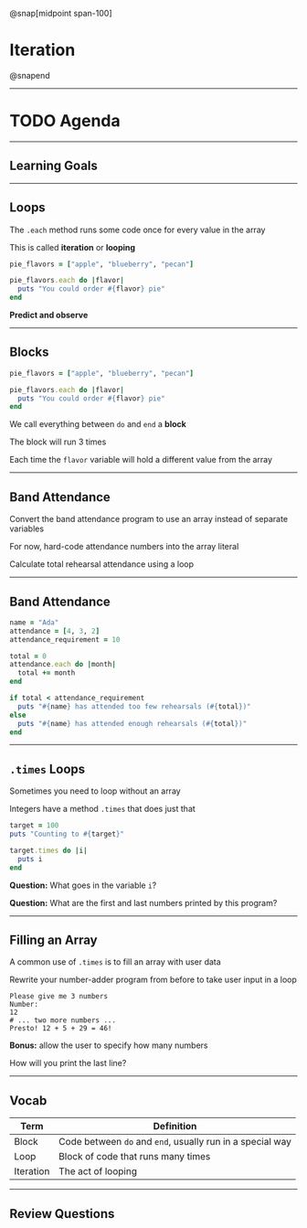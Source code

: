 @snap[midpoint span-100]

# Iteration

@snapend

---

# TODO Agenda

---

## Learning Goals

---

## Loops

The `.each` method runs some code once for every value in the array

This is called **iteration** or **looping**

```ruby zoom-12
pie_flavors = ["apple", "blueberry", "pecan"]

pie_flavors.each do |flavor|
  puts "You could order #{flavor} pie"
end
```

**Predict and observe**

---

## Blocks

```ruby zoom-12
pie_flavors = ["apple", "blueberry", "pecan"]

pie_flavors.each do |flavor|
  puts "You could order #{flavor} pie"
end
```

We call everything between `do` and `end` a **block**

The block will run 3 times

Each time the `flavor` variable will hold a different value from the array

---

## Band Attendance

Convert the band attendance program to use an array instead of separate variables

For now, hard-code attendance numbers into the array literal

Calculate total rehearsal attendance using a loop

---

## Band Attendance

```ruby zoom-12
name = "Ada"
attendance = [4, 3, 2]
attendance_requirement = 10

total = 0
attendance.each do |month|
  total += month
end

if total < attendance_requirement
  puts "#{name} has attended too few rehearsals (#{total})"
else
  puts "#{name} has attended enough rehearsals (#{total})"
end
```

---

## `.times` Loops

Sometimes you need to loop without an array

Integers have a method `.times` that does just that

```ruby zoom-12
target = 100
puts "Counting to #{target}"

target.times do |i|
  puts i
end
```

**Question:** What goes in the variable `i`?

**Question:** What are the first and last numbers printed by this program?

---

## Filling an Array

A common use of `.times` is to fill an array with user data

Rewrite your number-adder program from before to take user input in a loop

```zoom-15
Please give me 3 numbers
Number:
12
# ... two more numbers ...
Presto! 12 + 5 + 29 = 46!
```

**Bonus:** allow the user to specify how many numbers

<p class="small">How will you print the last line?</p>

---

## Vocab

| Term      | Definition                                                |
| --------- | --------------------------------------------------------- |
| Block     | Code between `do` and `end`, usually run in a special way |
| Loop      | Block of code that runs many times                        |
| Iteration | The act of looping                                        |

---

## Review Questions
